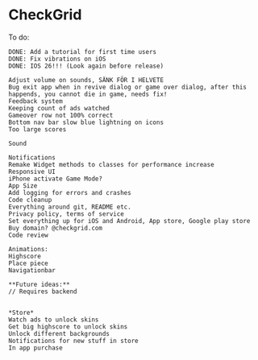 # CheckGrid

To do:

    DONE: Add a tutorial for first time users
    DONE: Fix vibrations on iOS
    DONE: IOS 26!!! (Look again before release)

    Adjust volume on sounds, SÄNK FÖR I HELVETE
    Bug exit app when in revive dialog or game over dialog, after this happends, you cannot die in game, needs fix!
    Feedback system
    Keeping count of ads watched
    Gameover row not 100% correct
    Bottom nav bar slow blue lightning on icons
    Too large scores
    
    Sound

    Notifications
    Remake Widget methods to classes for performance increase
    Responsive UI
    iPhone activate Game Mode?
    App Size
    Add logging for errors and crashes
    Code cleanup
    Everything around git, README etc.
    Privacy policy, terms of service
    Set everything up for iOS and Android, App store, Google play store
    Buy domain? @checkgrid.com
    Code review

    Animations:
    Highscore
    Place piece
    Navigationbar

    **Future ideas:**
    // Requires backend


    *Store*
    Watch ads to unlock skins
    Get big highscore to unlock skins
    Unlock different backgrounds
    Notifications for new stuff in store
    In app purchase


